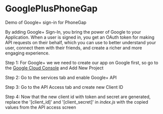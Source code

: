 GooglePlusPhoneGap
==================

Demo of Google+ sign-in for PhoneGap

By adding Google+ Sign-In, you bring the power of Google to your Application. When a user is signed in, you get an OAuth token for making API requests on their behalf, which you can use to better understand your user, connect them with their friends, and create a richer and more engaging experience.

Step 1: For Google+ we we need to create our app on Google first, so go to the [Google Cloud Console](https://cloud.google.com/console/project/209773850925?redirected=true) and Add New Project

Step 2: Go to the services tab and enable Google+ API

Step 3: Go to the API Access tab and create new Client ID

Step 4: Now that the new client id with token and secret are generated, replace the '[client_id]' and '[client_secret]' in _index.js_ with the copied values from the API access screen
